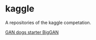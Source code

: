 # kaggle
A repositories of the kaggle competation.

[GAN dogs starter BigGAN](https://www.kaggle.com/tikutiku/gan-dogs-starter-biggan/data)
